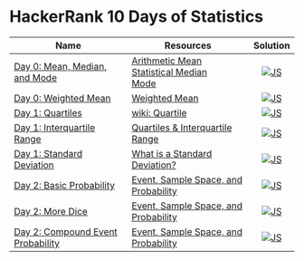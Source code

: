 # HackerRank 10 Days of Statistics

| Name | Resources | Solution |
| ---- | --------- | :------: |
| [Day 0: Mean, Median, and Mode](https://www.hackerrank.com/challenges/s10-basic-statistics/problem) | [Arithmetic Mean](https://mathworld.wolfram.com/ArithmeticMean.html)<br> [Statistical Median](https://mathworld.wolfram.com/StatisticalMedian.html)<br> [Mode](https://mathworld.wolfram.com/Mode.html) | [![JS](https://img.icons8.com/color/40/000000/javascript.png)](src/01-mean_median_mode.js) |
| [Day 0: Weighted Mean](https://www.hackerrank.com/challenges/s10-weighted-mean/problem?isFullScreen=true)| [Weighted Mean](https://mathworld.wolfram.com/WeightedMean.html) | [![JS](https://img.icons8.com/color/40/000000/javascript.png)](src/02-weighted_mean.js) |
| [Day 1: Quartiles](https://www.hackerrank.com/challenges/s10-quartiles/problem) | [wiki: Quartile](https://en.wikipedia.org/wiki/Quartile) | [![JS](https://img.icons8.com/color/40/000000/javascript.png)](src/03-quartiles.js) |
| [Day 1: Interquartile Range](https://www.hackerrank.com/challenges/s10-interquartile-range/problem) | [Quartiles & Interquartile Range](https://youtu.be/K3wsOqIqA6k?si=rKUReWPsteU6e3vs) | [![JS](https://img.icons8.com/color/40/000000/javascript.png)](src/04-interquartile_range.js) |
| [Day 1: Standard Deviation](https://www.hackerrank.com/challenges/s10-standard-deviation/problem) | [What is a Standard Deviation?](https://youtu.be/dq_D30kyR1A?si=TVET1dtp7ShXK6ZB) | [![JS](https://img.icons8.com/color/40/000000/javascript.png)](src/05-standard_deviation.js) |
| [Day 2: Basic Probability](https://www.hackerrank.com/challenges/s10-mcq-1/problem) | [Event, Sample Space, and Probability](https://www.hackerrank.com/challenges/s10-mcq-1/tutorial) | [![JS](https://img.icons8.com/color/40/000000/javascript.png)](src/06-basic_probability.js) |
| [Day 2: More Dice](https://www.hackerrank.com/challenges/s10-mcq-2/problem) | [Event, Sample Space, and Probability](https://www.hackerrank.com/challenges/s10-mcq-1/tutorial) | [![JS](https://img.icons8.com/color/40/000000/javascript.png)](src/07-more_dice.js) |
| [Day 2: Compound Event Probability](https://www.hackerrank.com/challenges/s10-mcq-3/problem) | [Event, Sample Space, and Probability](https://www.hackerrank.com/challenges/s10-mcq-1/tutorial) | [![JS](https://img.icons8.com/color/40/000000/javascript.png)](src/08-compound_event_probability.js) |
